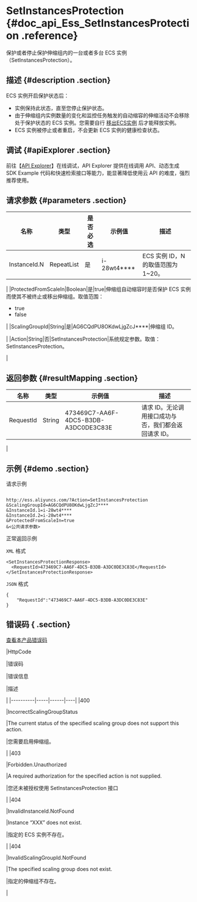 # SetInstancesProtection {#doc_api_Ess_SetInstancesProtection .reference}

保护或者停止保护伸缩组内的一台或者多台 ECS 实例（SetInstancesProtection）。

## 描述 {#description .section}

ECS 实例开启保护状态后：

-   实例保持此状态，直至您停止保护状态。
-   由于伸缩组内实例数量的变化和监控任务触发的自动缩容的伸缩活动不会移除处于保护状态的 ECS 实例。您需要自行 [移出ECS实例](~~25955~~) 后才能释放实例。
-   ECS 实例被停止或者重启，不会更新 ECS 实例的健康检查状态。

## 调试 {#apiExplorer .section}

前往【[API Explorer](https://api.aliyun.com/#product=Ess&api=SetInstancesProtection)】在线调试，API Explorer 提供在线调用 API、动态生成 SDK Example 代码和快速检索接口等能力，能显著降低使用云 API 的难度，强烈推荐使用。

## 请求参数 {#parameters .section}

|名称|类型|是否必选|示例值|描述|
|--|--|----|---|--|
|InstanceId.N|RepeatList|是|i-28wt4\*\*\*\*|ECS 实例 ID，N 的取值范围为 1~20。

 |
|ProtectedFromScaleIn|Boolean|是|true|伸缩组自动缩容时是否保护 ECS 实例而使其不被终止或移出伸缩组。取值范围：

 -   true
-   false

 |
|ScalingGroupId|String|是|AG6CQdPU8OKdwLjgZcJ\*\*\*\*|伸缩组 ID。

 |
|Action|String|否|SetInstancesProtection|系统规定参数。取值：SetInstancesProtection。

 |

## 返回参数 {#resultMapping .section}

|名称|类型|示例值|描述|
|--|--|---|--|
|RequestId|String|473469C7-AA6F-4DC5-B3DB-A3DC0DE3C83E|请求 ID。无论调用接口成功与否，我们都会返回请求 ID。

 |

## 示例 {#demo .section}

请求示例

``` {#request_demo}

http://ess.aliyuncs.com/?Action=SetInstancesProtection
&ScalingGroupId=AG6CQdPU8OKdwLjgZcJ****
&InstanceId.1=i-28wt4****
&InstanceId.2=i-28wt4****
&ProtectedFromScaleIn=true
&<公共请求参数>

```

正常返回示例

`XML` 格式

``` {#xml_return_success_demo}
<SetInstancesProtectionResponse>
  <RequestId>473469C7-AA6F-4DC5-B3DB-A3DC0DE3C83E</RequestId>
</SetInstancesProtectionResponse>

```

`JSON` 格式

``` {#json_return_success_demo}
{
	"RequestId":"473469C7-AA6F-4DC5-B3DB-A3DC0DE3C83E"
}
```

## 错误码 { .section}

[查看本产品错误码](https://error-center.aliyun.com/status/product/Ess)

|HttpCode

|错误码

|错误信息

|描述

|
|----------|-----|------|----|
|400

|IncorrectScalingGroupStatus

|The current status of the specified scaling group does not support this action.

|您需要启用伸缩组。

|
|403

|Forbidden.Unauthorized

|A required authorization for the specified action is not supplied.

|您还未被授权使用 SetInstancesProtection 接口

|
|404

|InvalidInstanceId.NotFound

|Instance “XXX” does not exist.

|指定的 ECS 实例不存在。

|
|404

|InvalidScalingGroupId.NotFound

|The specified scaling group does not exist.

|指定的伸缩组不存在。

|

